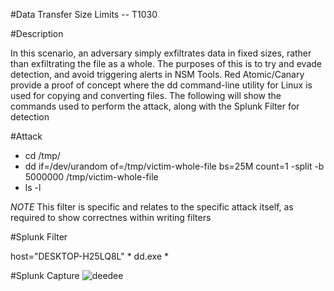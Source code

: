 #Data Transfer Size Limits -- T1030

#Description

In this scenario, an adversary simply exfiltrates data in fixed sizes, rather than exfiltrating the file as a whole. The purposes of this is to try and evade detection, and avoid triggering alerts in NSM Tools. Red Atomic/Canary provide a proof of concept where the dd command-line utility for Linux is used for copying and converting files. The following will show the commands used to perform the attack, along with the Splunk Filter for detection


#Attack

- cd /tmp/
- dd if=/dev/urandom of=/tmp/victim-whole-file bs=25M count=1
-split -b 5000000 /tmp/victim-whole-file
- ls -l

*NOTE* This filter is specific and relates to the specific attack itself, as required to show correctnes within writing filters

#Splunk Filter

host="DESKTOP-H25LQ8L" * dd.exe *

#Splunk Capture
![deedee](https://user-images.githubusercontent.com/36422282/55600452-0d022c80-572a-11e9-89c1-6b58c399d4c6.PNG)

